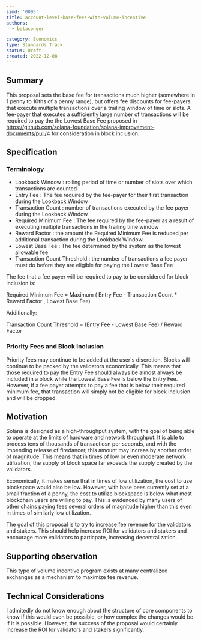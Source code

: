 ```yaml
---
simd: '0005'
title: account-level-base-fees-with-volume-incentive
authors:
  - betaconger

category: Economics
type: Standards Track
status: Draft
created: 2022-12-08
---
```


## Summary

This proposal sets the base fee for transactions much higher (somewhere in 1 penny to 10ths of a penny range), but offers fee discounts for fee-payers that execute multiple transactions over a trailing window of time or slots.  A fee-payer that executes a sufficiently large number of transactions will be required to pay the the Lowest Base Fee proposed in https://github.com/solana-foundation/solana-improvement-documents/pull/4 for consideration in block inclusion.

## Specification
### Terminology

- Lookback Window : rolling period of time or number of slots over which transactions are counted
- Entry Fee : The fee required by the fee-payer for their first transaction during the Lookback Window
- Transaction Count : number of transactions executed by the fee payer during the Lookback Window
- Required Minimum Fee : The fee required by the fee-payer as a result of executing multiple transactions in the trailing time window
- Reward Factor : the amount the Required Minimum Fee is reduced per additional transaction during the Lookback Window
- Lowest Base Fee : The fee determined by the system as the lowest allowable fee
- Transaction Count Threshold : the number of transactions a fee payer must do before they are eligible for paying the Lowest Base Fee

The fee that a fee payer will be required to pay to be considered for block inclusion is:

Required Minimum Fee = Maximum ( Entry Fee - Transaction Count * Reward Factor  ,  Lowest Base Fee)

Additionally:

Transaction Count Threshold = (Entry Fee - Lowest Base Fee) / Reward Factor

### Priority Fees and Block Inclusion

Priority fees may continue to be added at the user's discretion.  Blocks will continue to be packed by the validators economically.  This means that those required to pay the Entry Fee should always be almost always be included in a block while the Lowest Base Fee is below the Entry Fee.  However, if a fee payer attempts to pay a fee that is below their required minimum fee, that transaction will simply not be eligible for block inclusion and will be dropped.

## Motivation

Solana is designed as a high-throughput system, with the goal of being able to operate at the limits of hardware and network throughput.  It is able to process tens of thousands of transactiosn per seconds, and with the impending release of firedancer, this amount may increas by another order of magnitude.  This means that in times of low or even moderate network utilization, the supply of block space far exceeds the supply created by the validators.  

Economically, it makes sense that in times of low utilization, the cost to use blockspace would also be low.  However, with base bees currently set at a small fraction of a penny, the cost to utilize blockspace is below what most blockchain users are willing to pay.  This is evidenced by many users of other chains paying fees several orders of magnitude higher than this even in times of similarly low utilization.

The goal of this proposal is to try to increase fee revenue for the validators and stakers.  This should help increase ROI for validators and stakers and encourage more validators to particpate, increasing decentralization.

## Supporting observation

This type of volume incentive program exists at many centralized exchanges as a mechanism to maximize fee revenue.

## Technical Considerations

I admitedly do not know enough about the structure of core components to know if this would even be possible, or how complex the changes would be if it is possible.  However, the success of the proposal would certainly increase the ROI for validators and stakers significantly.
